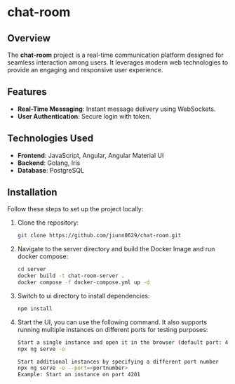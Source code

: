 # chat-room

## Overview
The **chat-room** project is a real-time communication platform designed for seamless interaction among users. It leverages modern web technologies to provide an engaging and responsive user experience.

## Features
- **Real-Time Messaging**: Instant message delivery using WebSockets.
- **User Authentication**: Secure login with token.

## Technologies Used
- **Frontend**: JavaScript, Angular, Angular Material UI
- **Backend**: Golang, Iris
- **Database**: PostgreSQL

## Installation
Follow these steps to set up the project locally:

1. Clone the repository:
   ```bash
   git clone https://github.com/jiunn0629/chat-room.git

2. Navigate to the server directory and build the Docker Image and run docker compose:
   ```bash
   cd server
   docker build -t chat-room-server .
   docker compose -f docker-compose.yml up -d

3. Switch to ui directory to install dependencies:
   ```bash
   npm install

4. Start the UI, you can use the following command. It also supports running multiple instances on different ports for testing purposes:
   ```bash
   Start a single instance and open it in the browser (default port: 4200)
   npx ng serve -o
   
   Start additional instances by specifying a different port number
   npx ng serve -o --port=<portnumber>
   Example: Start an instance on port 4201
   

